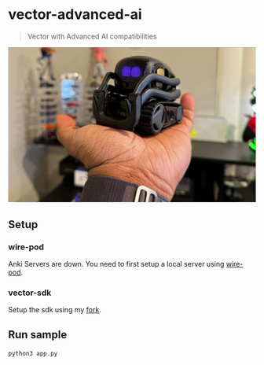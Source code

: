 # vector-advanced-ai

> Vector with Advanced AI compatibilities

![vector](resources/vector.jpg)

## Setup

### wire-pod

Anki Servers are down. You need to first setup a local server using [wire-pod](https://github.com/kercre123/wire-pod).

### vector-sdk

Setup the sdk using my [fork](https://github.com/kingardor/vector-python-sdk).

## Run sample

```sh
python3 app.py
```